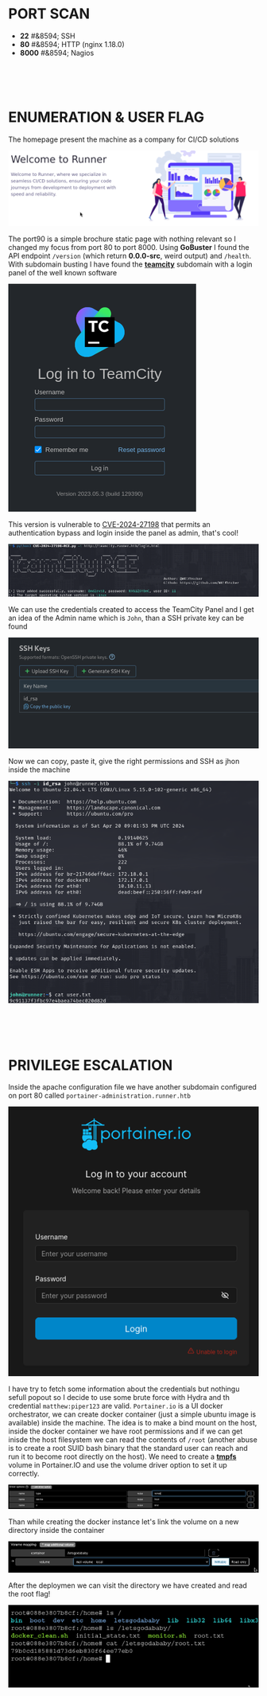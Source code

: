 # PORT SCAN
* **22** #&8594; SSH
* **80** #&8594; HTTP (nginx 1.18.0)
* **8000** #&8594; Nagios

<br><br><br>

# ENUMERATION & USER FLAG
The homepage present the machine as a company for CI/CD solutions

![8d723c4ba09b9a61bd65f77afa5680c8.png](img/8d723c4ba09b9a61bd65f77afa5680c8.png)

The port90 is a simple brochure static page with nothing relevant so I changed my focus from port 80 to port 8000. Using **GoBuster** I found the API endpoint `/version` (which return **0.0.0-src**, weird output) and `/health`. With subdomain busting I have found the **<u>teamcity</u>** subdomain with a login panel of the well known software

![90bdee414ff753d51f28ae8164a55cc9.png](img/90bdee414ff753d51f28ae8164a55cc9.png)

This version is vulnerable to [CVE-2024-27198](https://github.com/W01fh4cker/CVE-2024-27198-RCE) that permits an authentication bypass and login inside the panel as admin, that's cool!

![d751f0520d11ed6e0f7e3c8e3bfe18f4.png](img/d751f0520d11ed6e0f7e3c8e3bfe18f4.png)

We can use the credentials created to access the TeamCity Panel	and I get an idea of the Admin name which is `John`, than a SSH private key can be found

![becc62bc5959344a290c16a96eeb7869.png](img/becc62bc5959344a290c16a96eeb7869.png)

Now we can copy, paste it, give the right permissions and SSH as jhon inside the machine

![da76e5940b33b54fb970afdc2db9ce42.png](img/da76e5940b33b54fb970afdc2db9ce42.png)

<br><br><br>

# PRIVILEGE ESCALATION

Inside the apache configuration file we have another subdomain configured on port 80 called `portainer-administration.runner.htb`

![b87754144bfcba736d3ebfa12cb25b62.png](img/b87754144bfcba736d3ebfa12cb25b62.png)

I have try to fetch some information about the credentials but nothingu sefull popout so I decide to use some brute force with Hydra and th credential `matthew:piper123` are valid. `Portainer.io` is a UI docker orchestrator, we can create docker container (just a simple ubuntu image is available) inside the machine. The idea is to make a bind mount on the host, inside the docker container we have root permissions and if we can get inisde the host filesystem we can read the contents of `/root` (another abuse is to create a root SUID bash binary that the standard user can reach and run it to become root directly on the host). We need to create a **<u>tmpfs</u>** volume in Portainer.IO and use the volume driver option to set it up correctly.

![f3e7c36f294635476e8311134ca3804d.png](img/f3e7c36f294635476e8311134ca3804d.png)

Than while creating the docker instance let's link the volume on a new directory inside the container

![2df0090f18165daa02038403a2c92d86.png](img/2df0090f18165daa02038403a2c92d86.png)

After the deploymen we can visit the directory we have created and read the root flag!

![160bc2a918bcfa413f192a9cdfc8a65f.png](img/160bc2a918bcfa413f192a9cdfc8a65f.png)
